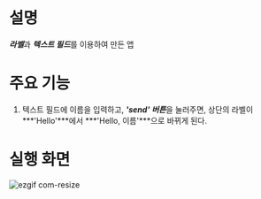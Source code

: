# 설명
***라벨***과 ***텍스트 필드***를 이용하여 만든 앱

# 주요 기능
1. 텍스트 필드에 이름을 입력하고, ***'send' 버튼***을 눌러주면, 상단의 라벨이 ***'Hello'***에서 ***'Hello, 이름'***으로 바뀌게 된다.

# 실행 화면

![ezgif com-resize](https://github.com/taeyoonL/xcode_test_1/assets/132141316/ba9c7529-1ff7-4c05-b0d2-db33785cfa5b)
